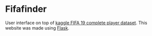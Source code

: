 # Fifafinder

User interface on top of [kaggle FIFA 19 complete player dataset](https://www.kaggle.com/karangadiya/fifa19). This website was made using [Flask](http://flask.pocoo.org/docs/1.0/).